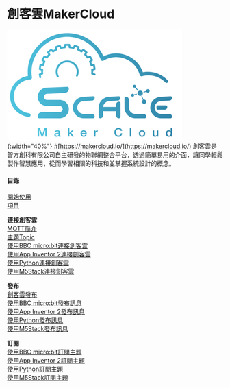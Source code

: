 # 創客雲MakerCloud
![logo.png](logo.png){:width="40%"}
#[https://makercloud.io/](https://makercloud.io/)
創客雲是智方創科有限公司自主研發的物聯網整合平台，透過簡單易用的介面，讓同學輕鬆製作智慧應用，從而學習相關的科技和並掌握系統設計的概念。

#### 目錄
[開始使用](ch0_registration/register.md)  
[項目](ch1_project/project.md)

**連接創客雲**  
[MQTT簡介](ch2_MQTT/mqtt.md)  
[主題Topic](ch3_Topic/topic.md)  
[使用BBC micro:bit連接創客雲](ch4_connect/microbit/connect_microbit.md)  
[使用App Inventor 2連接創客雲](ch4_connect/ai2/connect_ai2.md)  
[使用Python連接創客雲](ch4_connect/python/connect_python.md)  
[使用M5Stack連接創客雲](ch4_connect/m5stack/connect_m5stack.md)

**發布**  
[創客雲發布](ch5_publish/makercloud/makercloud.md)  
[使用BBC micro:bit發布訊息](ch5_publish/microbit/publish_microbit.md)  
[使用App Inventor 2發布訊息](ch5_publish/ai2/publish_ai2.md)  
[使用Python發布訊息](ch5_publish/python/publish_python.md)  
[使用M5Stack發布訊息](ch5_publish/m5stack/publish_m5stack.md)

**訂閱**  
[使用BBC micro:bit訂閱主題](ch6_subscribe/microbit/subscribe_microbit.md)  
[使用App Inventor 2訂閱主題](ch6_subscribe/ai2/subscribe_ai2.md)  
[使用Python訂閱主題](ch6_subscribe/python/subscribe_python.md)  
[使用M5Stack訂閱主題](ch6_subscribe/ai2/subscribe_ai2.md)


